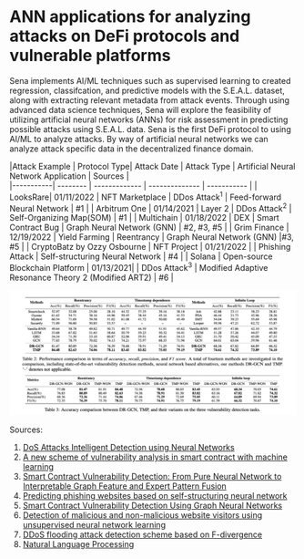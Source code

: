# ANN applications for analyzing attacks on DeFi protocols and vulnerable platforms

Sena implements AI/ML techniques such as supervised learning to created regression, classifcation, and predictive models with the S.E.A.L. dataset, along with extracting relevant metadata from attack events. Through using advanced data science techniques, Sena will explore the feasibility of utilizing artificial neural networks (ANNs) for risk assessment in predicting possible attacks using S.E.A.L. data. Sena is the first DeFi protocol to using AI/ML to analyze attacks. By way of artificial neural networks we can analyze attack specific data in the decentralized finance domain.

|Attack Example | Protocol Type| Attack Date | Attack Type  | Artificial Neural Network Application | Sources |  
|-----------| -------- | ------------- | -------------- | ----------- |
| LooksRare| 01/11/2022 | NFT Marketplace |  DDos Attack<sup>1</sup>  | Feed-forward Neural Network   | #1 |
| Arbitrum One | 01/14/2021 | Layer 2 |  DDos Attack<sup>2</sup> | Self-Organizing Map(SOM) | #1 |
| Multichain | 01/18/2022 | DEX | Smart Contract Bug  | Graph Neural Network (GNN)  | #2, #3, #5  |
| Grim Finance | 12/19/2022 | Yield Farming | Reentrancy | Graph Neural Network (GNN) |#3, #5 |
| CryptoBatz by Ozzy Osbourne | NFT Project | 01/21/2022 | | Phishing Attack | Self-structuring Neural Network | #4 |
| Solana | Open-source Blockchain Platform | 01/13/2021| | DDos Attack<sup>3</sup>   | Modified Adaptive Resonance Theory 2 (Modified ART2) | #6 |


<!-- image -->
<p style="text-align:center;">
  <img src="attacks-transformers.png" alt="tensor flow" width="800" class="center" style="margin-right: 5px;"/>
</p>


Sources:
1. [DoS Attacks Intelligent Detection using Neural Networks](https://reader.elsevier.com/reader/sd/pii/S1319157806800029?token=2EF11E26C870D27055A3E24E1E9E5FA0BBE72443A8FAB2CAC51BA87B480D569CF612869DB9F56B18D546E3FC4AAAE771&originRegion=us-east-1&originCreation=20220128064013)
2. [A new scheme of vulnerability analysis in smart contract with machine learning](https://link.springer.com/article/10.1007/s11276-020-02379-z)
3. [Smart Contract Vulnerability Detection: From Pure Neural Network to Interpretable Graph Feature and Expert Pattern Fusion](https://arxiv.org/abs/2106.09282)
4. [Predicting phishing websites based on self-structuring neural network](https://link.springer.com/article/10.1007/s00521-013-1490-z)
5. [Smart Contract Vulnerability Detection Using Graph Neural Networks](https://www.ijcai.org/Proceedings/2020/0454.pdf)
6. [Detection of malicious and non-malicious website visitors using unsupervised neural network learning](https://www.sciencedirect.com/science/article/abs/pii/S1568494612003778)
7. [DDoS flooding attack detection scheme based on F-divergence](https://www.sciencedirect.com/science/article/abs/pii/S0140366412001156)
8. [Natural Language Processing](https://strathprints.strath.ac.uk/2611/1/strathprints002611.pdf)
